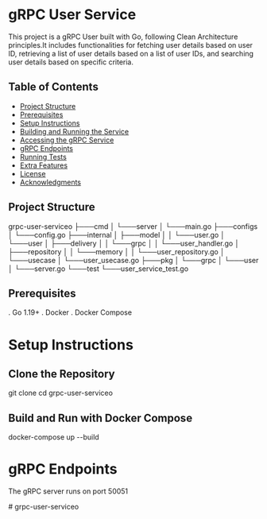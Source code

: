 # gRPC User Service
This project is a gRPC User built with Go, following Clean Architecture principles.It includes functionalities for fetching user details based on user ID, retrieving a list of user details based on a list of user IDs, and searching user details based on specific criteria.
## Table of Contents
- [Project Structure](#project-structure)
- [Prerequisites](#prerequisites)
- [Setup Instructions](#setup-instructions)
- [Building and Running the Service](#building-and-running-the-service)
- [Accessing the gRPC Service](#accessing-the-grpc-service)
- [gRPC Endpoints](#grpc-endpoints)
- [Running Tests](#running-tests)
- [Extra Features](#extra-features)
- [License](#license)
- [Acknowledgments](#acknowledgments)
## Project Structure
grpc-user-serviceo
├───cmd
│   └───server
│       └───main.go
├───configs
│   └───config.go
├───internal
│   ├───model
│   │   └───user.go
│   └───user
│       ├───delivery
│       │   └───grpc
│       │       └───user_handler.go
│       ├───repository
│       │   └───memory
│       │       └───user_repository.go
│       └───usecase
│           └───user_usecase.go
├───pkg
│   └───grpc
│       └───user
│           └───server.go
└───test
    └───user_service_test.go

## Prerequisites
. Go 1.19+
. Docker
. Docker Compose

# Setup Instructions

## Clone the Repository
git clone <your-repo-url>
cd grpc-user-serviceo

## Build and Run with Docker Compose
docker-compose up --build


# gRPC Endpoints
The gRPC server runs on port 50051

#   g r p c - u s e r - s e r v i c e o  
 